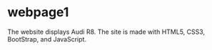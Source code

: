 # webpage1
The website displays Audi R8. The site is made with HTML5, CSS3, BootStrap, and JavaScript.  
